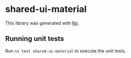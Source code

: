 # shared-ui-material

This library was generated with [Nx](https://nx.dev).

## Running unit tests

Run `nx test shared-ui-material` to execute the unit tests.
